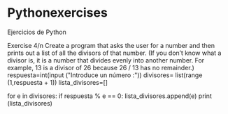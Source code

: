 # Pythonexercises
Ejercicios de Python











Exercise 4/n
Create a program that asks the user for a number and then prints out a list of all the divisors of that number. (If you don’t know what a divisor is, it is a number that divides evenly into another number. For example, 13 is a divisor of 26 because 26 / 13 has no remainder.)
respuesta=int(input ("Introduce un número :"))
divisores= list(range (1,respuesta + 1))
lista_divisores=[]
 
for e in divisores:
 if respuesta % e == 0:
   lista_divisores.append(e)
print (lista_divisores)

